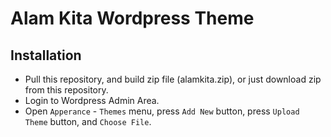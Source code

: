 # Alam Kita Wordpress Theme

## Installation

- Pull this repository, and build zip file (alamkita.zip), or just download zip from this repository.
- Login to Wordpress Admin Area.
- Open `Apperance` - `Themes` menu, press `Add New` button, press `Upload Theme` button, and `Choose File`. 
